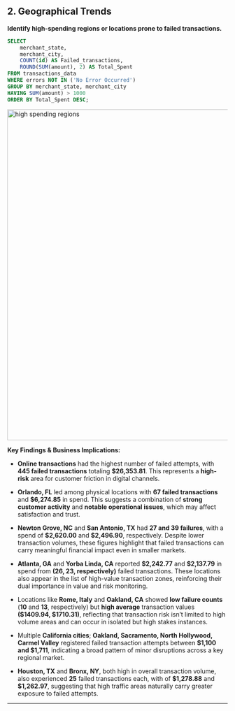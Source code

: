 ## 2. Geographical Trends
**Identify high-spending regions or locations prone to failed transactions.**

``` sql
SELECT 
    merchant_state, 
    merchant_city, 
    COUNT(id) AS Failed_transactions,
    ROUND(SUM(amount), 2) AS Total_Spent 
FROM transactions_data 
WHERE errors NOT IN ('No Error Occurred')
GROUP BY merchant_state, merchant_city
HAVING SUM(amount) > 1000
ORDER BY Total_Spent DESC;
```

<img width="757" alt="high spending regions" src="https://github.com/user-attachments/assets/5073c4a2-e63c-46e7-9769-04d9df3f9cf8" />


**Key Findings & Business Implications:**

* **Online transactions** had the highest number of failed attempts, with **445 failed transactions** totaling **\$26,353.81**. This represents a **high-risk** area for customer friction in digital channels.


* **Orlando, FL** led among physical locations with **67 failed transactions** and **\$6,274.85** in spend. This suggests a combination of **strong customer activity** and **notable operational issues**, which may affect satisfaction and trust.


* **Newton Grove, NC** and **San Antonio, TX** had **27 and 39 failures**, with a spend of **\$2,620.00** and **\$2,496.90**, respectively. Despite lower transaction volumes, these figures highlight that failed transactions can carry meaningful financial impact even in smaller markets.


* **Atlanta, GA** and **Yorba Linda, CA** reported **\$2,242.77** and **\$2,137.79** in spend from **(26, 23, respectively)** failed transactions. These locations also appear in the list of high-value transaction zones, reinforcing their dual importance in value and risk monitoring.


* Locations like **Rome, Italy** and **Oakland, CA** showed **low failure counts** (**10** and **13**, respectively) but **high average** transaction values **($1409.94, $1710.31)**, reflecting that transaction risk isn’t limited to high volume areas and can occur in isolated but high stakes instances.


* Multiple **California cities**; **Oakland, Sacramento, North Hollywood, Carmel Valley** registered failed transaction attempts between **\$1,100 and \$1,711**, indicating a broad pattern of minor disruptions across a key regional market.


* **Houston, TX** and **Bronx, NY**, both high in overall transaction volume, also experienced **25** failed transactions each, with of **\$1,278.88** and **\$1,262.97**, suggesting that high traffic areas naturally carry greater exposure to failed attempts.

---
